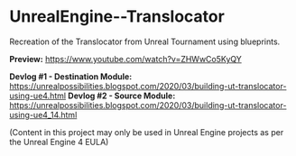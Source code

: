 # UnrealEngine--Translocator
Recreation of the Translocator from Unreal Tournament using blueprints.

**Preview:** https://www.youtube.com/watch?v=ZHWwCo5KyQY

**Devlog #1 - Destination Module:** https://unrealpossibilities.blogspot.com/2020/03/building-ut-translocator-using-ue4.html
**Devlog #2 - Source Module:** https://unrealpossibilities.blogspot.com/2020/03/building-ut-translocator-using-ue4_14.html

(Content in this project may only be used in Unreal Engine projects as per the Unreal Engine 4 EULA)
